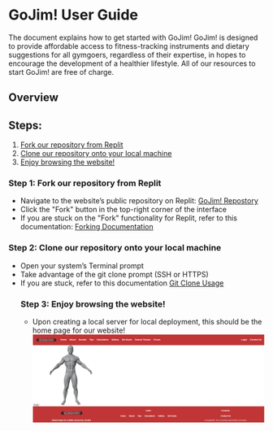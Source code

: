 <h1>GoJim! User Guide </h1>

<p>The document explains how to get started with GoJim! GoJim! is designed to provide affordable access to fitness-tracking instruments and dietary suggestions for all gymgoers, regardless of their expertise, in hopes to encourage the development of a healthier lifestyle. All of our resources to start GoJim! are free of charge.<p>

<h2>Overview</h2>

<h2>Steps:</h2>
<ol>
<li><a href="#step1">Fork our repository from Replit</a></li>
<li><a href="#step2">Clone our repository onto your local machine</a></li>
<li><a href="#step3">Enjoy browsing the website!</a></li>
</ol>

<h3 id="step1">Step 1: Fork our repository from Replit</h3>
<ul>
<li>Navigate to the website’s public repository on Replit: <a href="https://replit.com/@JackieCheng/GoJimWebsite">GoJim! Repostory</a></li>
<li>Click the "Fork" button in the top-right corner of the interface</li>
<li>If you are stuck on the "Fork" functionality for Replit, refer to this documentation:
<a href="https://replit.com/talk/ask/How-to-fork/137989">Forking Documentation</a></li>
</ul>

<h3 id="step2">Step 2: Clone our repository onto your local machine</h3>
<ul>
<li>Open your system’s Terminal prompt</li>
<li>Take advantage of the git clone prompt (SSH or HTTPS)</li>
<li>If you are stuck, refer to this documentation <a href="https://learn-us-east-1-prod-fleet01-xythos.content.blackboardcdn.com/blackboard.learn.xythos.prod/5a3199fc4282a/22570087?X-Blackboard-S3-Bucket=blackboard.learn.xythos.prod&X-Blackboard-Expiration=1682748000000&X-Blackboard-Signature=xGjC5Q%2FEC6ygcOs%2Fs%2Ba89LvvbwLl2ujMuWTiEqrvQVA%3D&X-Blackboard-Client-Id=100614&X-Blackboard-S3-Region=us-east-1&response-cache-control=private%2C%20max-age%3D21600&response-content-disposition=inline%3B%20filename%2A%3DUTF-8%27%27gitlab-access-tokens%25281%2529.pdf&response-content-type=application%2Fpdf&X-Amz-Security-Token=IQoJb3JpZ2luX2VjEGAaCXVzLWVhc3QtMSJHMEUCIAeJYOa2RtRT5XAWoiyGjsdYW6a11FYP4F%2BYuGrfUuIBAiEAh31Tyvd8PBKGs5WB4jMSkCFWbutSRVhqcLLRD%2Fh9wwsqsgUIaRAAGgw1NTY5MDM4NjEzNjEiDKRdmxAXUKzOUOi2ySqPBQQKPoazU6o2kGqVJvJcVi%2FLbl%2BQF11lWWdazxLLUgkwKOvyjOx2kCOVueVDKc9UxerKHUCLqeEkDU5m%2BUuDttnJFNxxZYwGo0g%2FHvk32co%2BkMUiEbzrvOK1Vz%2B%2FePlRvLFd%2Bd9w5D2O9UhzxQXs4bkYE2pUpsquuCRb2ry1TDD7IcJAt1PxCrYSEI6BpEmPT8VE%2BmyT2S4hgbELrshC%2B8PvmHi33nvdR1pLmZvnTH9DVraFXfjr8UR0hdyjK3grRidjZU7tS5svP2GIpRt73A%2FDM1UVE2Niy96tJct76A9ntVzqMZiBMv1j0X4KHcKsrjwIQRL68QUQac4Nva2R5K9%2BPuteWWny5MDXLC5xbWaZn3PXzxPgCF8vsl1bDfdd98xWvzUZKKTvkCmk%2FrlT7BdeIAUTjg63thgJ5SukcqImCGn9DD5yyx46O8JMVbxexVsvz9JI0sjTCixkvpf3TcZwyG0BU8jix%2BmnytaBR5IlBy2eKAeRjg%2FrLBKUkTFzeTKzGQLJaPGo5yX1ceesYmndu2Ol1BAbCwM3jpeMoknqb6KYwZqbBh7WlNDGAI5ERod2DJmof5soCfl2tTj6KPTQO4bB1M08rB7rD1df8ykEd3Jnu1Qeqf5A4sPKd4jqHsLZe1DRqxr%2BeLZqhnGYmLOgVMQnukDNdGKamPFaQkBhHfs1PlR8FIZt7%2FVkKbcY2tQJHqnEKI6T3yQhto35t1HWYGHUEUOFKNB6Ox1KGSbInRfoy%2BtJPV1%2Fa7plgW5Iese0yswgviUe9fOwpri5TakXVkRACjlcozkAHfDWAPR%2BXWVzAQfDPXKlpd0un0jGiC1RTizZf4oLBQrLYoAR2YhE1ML8tzvsU7LBHTqL7%2Boww7SxogY6sQFK7NdQlm%2FPMLJ5Rl2JXPa%2BScO77PLRNLZ%2BxeEIROLRzGUGqoF5fUYjaPj5kjAnYzOY5nwEoJvkNq3CNah7WJlvE7FZ2%2FDzvKSQcO8ETI2jNTbeurv9W7M4HmPpVUKsPmbU7PA0uzV9rOp%2FiUuupQmS1oGBFd%2FuLUCUFQwodzE7%2BJHIiPRPxkMBPNEyhxPDFtYfoB8Mw3SnfAlOz5cqx1ULdzIEG8OpYQqoqBfixOsjiy8%3D&X-Amz-Algorithm=AWS4-HMAC-SHA256&X-Amz-Date=20230429T000000Z&X-Amz-SignedHeaders=host&X-Amz-Expires=21600&X-Amz-Credential=ASIAYDKQORRY3ZHDXOQX%2F20230429%2Fus-east-1%2Fs3%2Faws4_request&X-Amz-Signature=e3a87743a2ab6c70c694aaf2cb7b7d3ffd976f4c32b93d9b99da55d30681e334">Git Clone Usage</a></li>

<h3 id="step3">Step 3: Enjoy browsing the website!</h3>
<ul>
<li>Upon creating a local server for local deployment, this should be the home page for our website!</li>
<img src="frontpage.png">
